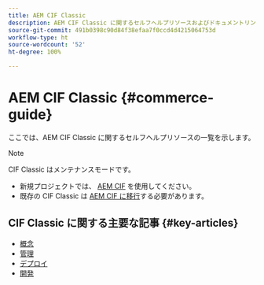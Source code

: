 ```yaml
---
title: AEM CIF Classic
description: AEM CIF Classic に関するセルフヘルプリソースおよびドキュメントリンク
source-git-commit: 491b0398c90d84f38efaa7f0ccd4d4215064753d
workflow-type: ht
source-wordcount: '52'
ht-degree: 100%

---
```


# AEM CIF Classic {#commerce-guide}

ここでは、AEM CIF Classic に関するセルフヘルプリソースの一覧を示します。

>[!NOTE]
>
>CIF Classic はメンテナンスモードです。
>
>* 新規プロジェクトでは、 [AEM CIF](/help/commerce/home.md) を使用してください。
>* 既存の CIF Classic は [AEM CIF に移行](/help/commerce/cif/migration.md)する必要があります。

>


## CIF Classic に関する主要な記事 {#key-articles}

* [概念 ](administering/concepts.md)
* [管理](administering/generic.md)
* [デプロイ](deploying/ecommerce.md)
* [開発](developing/ecommerce.md)
